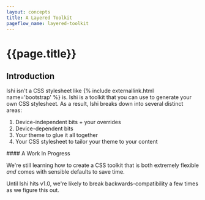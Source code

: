 ```yaml
---
layout: concepts
title: A Layered Toolkit
pageflow_name: layered-toolkit
---
```


# {{page.title}}

## Introduction

Ishi isn't a CSS stylesheet like {% include externallink.html name='bootstrap' %} is. Ishi is a toolkit that you can use to generate your own CSS stylesheet. As a result, Ishi breaks down into several distinct areas:

1. Device-independent bits + your overrides
1. Device-dependent bits
1. Your theme to glue it all together
1. Your CSS stylesheet to tailor your theme to your content

<aside class="callout warning" markdown="1">
#### A Work In Progress

We're still learning how to create a CSS toolkit that is both extremely flexible _and_ comes with sensible defaults to save time.

Until Ishi hits v1.0, we're likely to break backwards-compatibility a few times as we figure this out.
</aside>
